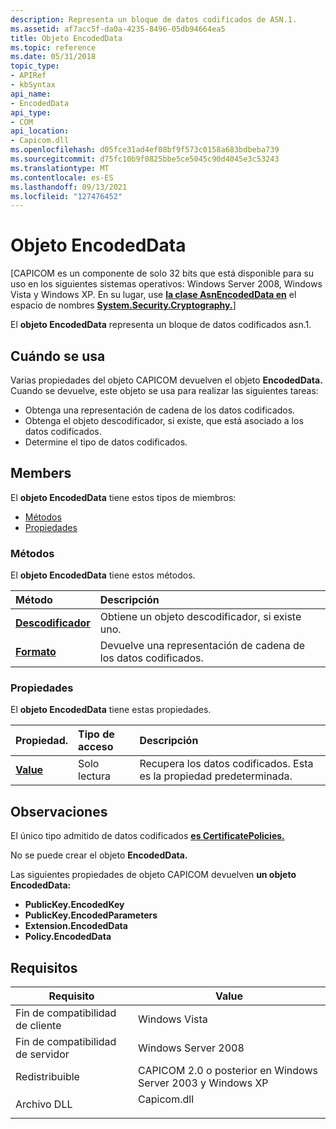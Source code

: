 ```yaml
---
description: Representa un bloque de datos codificados de ASN.1.
ms.assetid: af7acc5f-da0a-4235-8496-05db94664ea5
title: Objeto EncodedData
ms.topic: reference
ms.date: 05/31/2018
topic_type:
- APIRef
- kbSyntax
api_name:
- EncodedData
api_type:
- COM
api_location:
- Capicom.dll
ms.openlocfilehash: d05fce31ad4ef08bf9f573c0158a683bdbeba739
ms.sourcegitcommit: d75fc10b9f0825bbe5ce5045c90d4045e3c53243
ms.translationtype: MT
ms.contentlocale: es-ES
ms.lasthandoff: 09/13/2021
ms.locfileid: "127476452"
---
```

# <a name="encodeddata-object"></a>Objeto EncodedData

\[CAPICOM es un componente de solo 32 bits que está disponible para su uso en los siguientes sistemas operativos: Windows Server 2008, Windows Vista y Windows XP. En su lugar, use [**la clase AsnEncodedData en**](/dotnet/api/system.security.cryptography.asnencodeddata?view=netcore-3.1) el espacio de nombres [**System.Security.Cryptography.**](/dotnet/api/system.security.cryptography?view=dotnet-plat-ext-3.1&preserve-view=true)\]

El **objeto EncodedData** representa un bloque de datos codificados asn.1.

## <a name="when-to-use"></a>Cuándo se usa

Varias propiedades del objeto CAPICOM devuelven el objeto **EncodedData.** Cuando se devuelve, este objeto se usa para realizar las siguientes tareas:

-   Obtenga una representación de cadena de los datos codificados.
-   Obtenga el objeto descodificador, si existe, que está asociado a los datos codificados.
-   Determine el tipo de datos codificados.

## <a name="members"></a>Members

El **objeto EncodedData** tiene estos tipos de miembros:

-   [Métodos](#methods)
-   [Propiedades](#properties)

### <a name="methods"></a>Métodos

El **objeto EncodedData** tiene estos métodos.



| Método                                 | Descripción                                                     |
|:---------------------------------------|:----------------------------------------------------------------|
| [**Descodificador**](encodeddata-decoder.md) | Obtiene un objeto descodificador, si existe uno.<br/>             |
| [**Formato**](encodeddata-format.md)   | Devuelve una representación de cadena de los datos codificados.<br/> |



 

### <a name="properties"></a>Propiedades

El **objeto EncodedData** tiene estas propiedades.



| Propiedad.                                      | Tipo de acceso          | Descripción                                                          |
|:----------------------------------------------|:---------------------|:---------------------------------------------------------------------|
| [**Value**](encodeddata-value.md)<br/> | Solo lectura<br/> | Recupera los datos codificados. Esta es la propiedad predeterminada.<br/> |



 

## <a name="remarks"></a>Observaciones

El único tipo admitido de datos codificados [**es CertificatePolicies.**](certificatepolicies.md)

No se puede crear el objeto **EncodedData.**

Las siguientes propiedades de objeto CAPICOM devuelven **un objeto EncodedData:**

-   **PublicKey.EncodedKey**
-   **PublicKey.EncodedParameters**
-   **Extension.EncodedData**
-   **Policy.EncodedData**

## <a name="requirements"></a>Requisitos



| Requisito | Value |
|----------------------------------|----------------------------------------------------------------------------------------|
| Fin de compatibilidad de cliente<br/> | Windows Vista<br/>                                                               |
| Fin de compatibilidad de servidor<br/> | Windows Server 2008<br/>                                                         |
| Redistribuible<br/>       | CAPICOM 2.0 o posterior en Windows Server 2003 y Windows XP<br/>                  |
| Archivo DLL<br/>                   | <dl> <dt>Capicom.dll</dt> </dl> |



 

 
